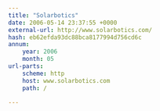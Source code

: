 ```yaml
---
title: "Solarbotics"
date: 2006-05-14 23:37:55 +0000
external-url: http://www.solarbotics.com/
hash: eb62efda93dc88bca8177994d756cd6c
annum:
    year: 2006
    month: 05
url-parts:
    scheme: http
    host: www.solarbotics.com
    path: /

---
```



